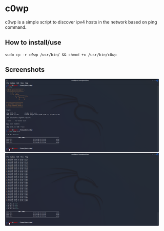 # c0wp
c0wp is a simple script to discover ipv4 hosts in the network based on ping command.  

## How to install/use

`sudo cp -r c0wp /usr/bin/ && chmod +x /usr/bin/c0wp`

## Screenshots

![alt text](https://github.com/0bfxgh0st/c0wp/blob/main/screenshots/c0wp1.png)
![alt text](https://github.com/0bfxgh0st/c0wp/blob/main/screenshots/c0wp2.png)
